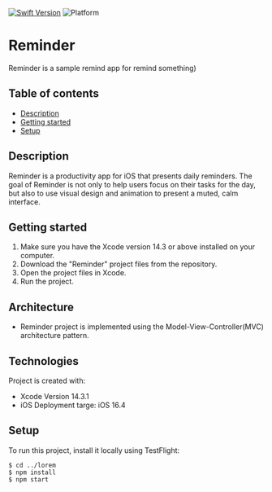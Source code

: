 [![Swift Version][swift-image]][swift-url]
![Platform][platform-image]

# Reminder
Reminder is a sample remind app for remind something)

## Table of contents
* [Description](#general-info)
* [Getting started](#technologies)
* [Setup](#setup)

## Description
Reminder is a productivity app for iOS that presents daily reminders. 
The goal of Reminder is not only to help users focus on their tasks for the day, 
but also to use visual design and animation to present a muted, calm interface.

## Getting started
1. Make sure you have the Xcode version 14.3 or above installed on your computer.
2. Download the "Reminder" project files from the repository.
3. Open the project files in Xcode.
4. Run the project.

## Architecture
* Reminder project is implemented using the Model-View-Controller(MVC) architecture pattern.
 
## Technologies
Project is created with:
* Xcode Version 14.3.1
* iOS Deployment targe: iOS 16.4
	
## Setup
To run this project, install it locally using TestFlight:

```
$ cd ../lorem
$ npm install
$ npm start
```

[swift-image]:https://img.shields.io/badge/swift-5.8.1-orange.svg
[swift-url]: https://swift.org/
[platform-image]:https://camo.githubusercontent.com/5a12a2bc88c183973f0863b8f5a539edb0e0a9758c8e6dad825ca56b4a959da6/68747470733a2f2f696d672e736869656c64732e696f2f636f636f61706f64732f702f4c46416c657274436f6e74726f6c6c65722e7376673f7374796c653d666c6174

